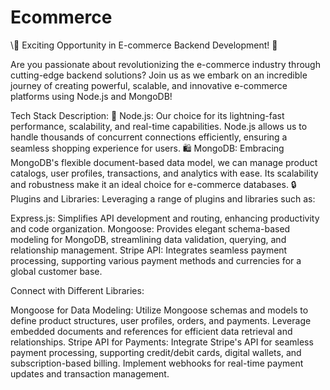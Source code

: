# Ecommerce
\🌟 Exciting Opportunity in E-commerce Backend Development! 🌟

Are you passionate about revolutionizing the e-commerce industry through cutting-edge backend solutions? Join us as we embark on an incredible journey of creating powerful, scalable, and innovative e-commerce platforms using Node.js and MongoDB!

Tech Stack Description:
🚀 Node.js: Our choice for its lightning-fast performance, scalability, and real-time capabilities. Node.js allows us to handle thousands of concurrent connections efficiently, ensuring a seamless shopping experience for users.
🛍️ MongoDB: Embracing MongoDB's flexible document-based data model, we can manage product catalogs, user profiles, transactions, and analytics with ease. Its scalability and robustness make it an ideal choice for e-commerce databases.
🔒 Plugins and Libraries: Leveraging a range of plugins and libraries such as:

Express.js: Simplifies API development and routing, enhancing productivity and code organization.
Mongoose: Provides elegant schema-based modeling for MongoDB, streamlining data validation, querying, and relationship management.
Stripe API: Integrates seamless payment processing, supporting various payment methods and currencies for a global customer base.

Connect with Different Libraries:

Mongoose for Data Modeling: Utilize Mongoose schemas and models to define product structures, user profiles, orders, and payments. Leverage embedded documents and references for efficient data retrieval and relationships.
Stripe API for Payments: Integrate Stripe's API for seamless payment processing, supporting credit/debit cards, digital wallets, and subscription-based billing. Implement webhooks for real-time payment updates and transaction management.

